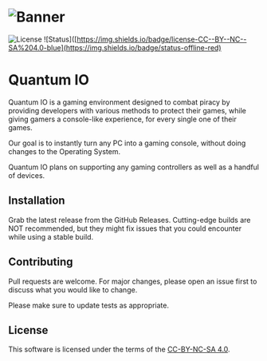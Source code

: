 ![Banner](https://cdn.discordapp.com/attachments/800017793227554816/1005146380009996359/Sans-titre-1.png?raw=true)
=====
![License](https://img.shields.io/badge/license-CC--BY--NC--SA%204.0-blue) ![Status]([https://img.shields.io/badge/license-CC--BY--NC--SA%204.0-blue](https://img.shields.io/badge/status-offline-red) 
# Quantum IO

Quantum IO is a gaming environment designed to combat piracy by providing developers with various methods to protect their games, while giving gamers a console-like experience, for every single one of their games. 

Our goal is to instantly turn any PC into a gaming console, without doing changes to the Operating System. 

Quantum IO plans on supporting any gaming controllers as well as a handful of devices.

## Installation

Grab the latest release from the GitHub Releases. Cutting-edge builds are NOT recommended, but they might fix issues that you could encounter while using a stable build.


## Contributing
Pull requests are welcome. For major changes, please open an issue first to discuss what you would like to change.

Please make sure to update tests as appropriate.

## License
This software is licensed under the terms of the [CC-BY-NC-SA 4.0](https://creativecommons.org/licenses/by-nc-sa/4.0/).
